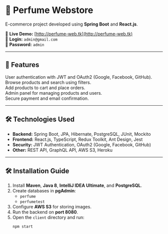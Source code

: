 # 🌺 Perfume Webstore  
E-commerce project developed using **Spring Boot** and **React.js**.  

🔗 **Live Demo:** [http://perfume-web.tk](http://perfume-web.tk)  
📧 **Login:** `admin@gmail.com`  
🔑 **Password:** `admin`  

---

## 🚀 Features  
 User authentication with JWT and OAuth2 (Google, Facebook, GitHub).  
 Browse products and search using filters.  
 Add products to cart and place orders.  
 Admin panel for managing products and users.  
 Secure payment and email confirmation.  

---

## 🛠 Technologies Used  
- **Backend:** Spring Boot, JPA, Hibernate, PostgreSQL, JUnit, Mockito  
- **Frontend:** React.js, TypeScript, Redux Toolkit, Ant Design, Jest  
- **Security:** JWT Authentication, OAuth2 (Google, Facebook, GitHub)  
- **Other:** REST API, GraphQL API, AWS S3, Heroku  

---

## 🛠 Installation Guide  

1. Install **Maven**, **Java 8**, **IntelliJ IDEA Ultimate**, and **PostgreSQL**.  
2. Create databases in **pgAdmin**:  
   - `perfume`  
   - `perfumetest`  
3. Configure **AWS S3** for storing images.  
4. Run the backend on **port 8080**.  
5. Open the `client` directory and run:  
   ```sh
   npm start
